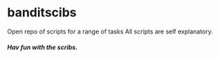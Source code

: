 # banditscibs
Open repo of scripts for a range of tasks
All scripts are self explanatory.

##### Hav fun with the scribs.
